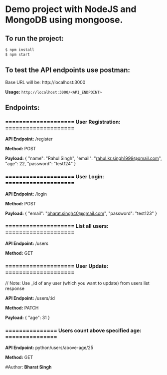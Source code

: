 # Demo project with NodeJS and MongoDB using mongoose.

## To run the project:
```bash
$ npm install
$ npm start
```

## To test the API endpoints use postman:
Base URL will be: http://localhost:3000

**Usage:** `http://localhost:3000/<API_ENDPOINT>`


## Endpoints:
### ==================== User Registration: ====================

**API Endpoint:** /register

**Method:** POST

**Payload:**
{
    "name": "Rahul Singh",
    "email": "rahul.kr.singh1999@gmail.com",
    "age": 22,
    "password": "test124"
}



### ==================== User Login: ====================

**API Endpoint:** /login

**Method:** POST

**Payload:**
{
    "email": "bharat.singh40@gmail.com",
    "password": "test123"
}



### ==================== List all users: ====================

**API Endpoint:** /users

**Method:** GET



### ==================== User Update: ====================
// Note: Use _id of any user (which you want to update) from users list response

**API Endpoint:** /users/:id

**Method:** PATCH

**Payload:**
{
    "age": 31
}



### =============== Users count above specified age: ===============

**API Endpoint:** python/users/above-age/25

**Method:** GET




#Author:
**Bharat Singh**
